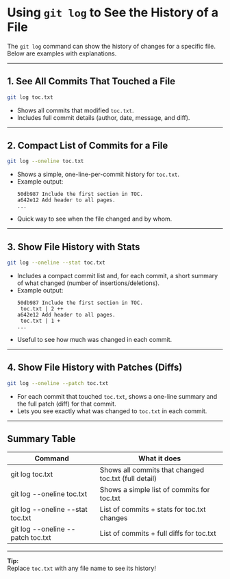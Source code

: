 # Using `git log` to See the History of a File

The `git log` command can show the history of changes for a specific file.  
Below are examples with explanations.

---

## 1. See All Commits That Touched a File

```bash
git log toc.txt
```

- Shows all commits that modified `toc.txt`.
- Includes full commit details (author, date, message, and diff).

---

## 2. Compact List of Commits for a File

```bash
git log --oneline toc.txt
```

- Shows a simple, one-line-per-commit history for `toc.txt`.
- Example output:
    ```
    50db987 Include the first section in TOC.
    a642e12 Add header to all pages.
    ...
    ```
- Quick way to see when the file changed and by whom.

---

## 3. Show File History with Stats

```bash
git log --oneline --stat toc.txt
```

- Includes a compact commit list and, for each commit, a short summary of what changed (number of insertions/deletions).
- Example output:
    ```
    50db987 Include the first section in TOC.
     toc.txt | 2 ++
    a642e12 Add header to all pages.
     toc.txt | 1 +
    ...
    ```
- Useful to see how much was changed in each commit.

---

## 4. Show File History with Patches (Diffs)

```bash
git log --oneline --patch toc.txt
```

- For each commit that touched `toc.txt`, shows a one-line summary and the full patch (diff) for that commit.
- Lets you see exactly what was changed to `toc.txt` in each commit.

---

## Summary Table

| Command                           | What it does                                         |
|-----------------------------------|------------------------------------------------------|
| git log toc.txt                   | Shows all commits that changed toc.txt (full detail) |
| git log --oneline toc.txt         | Shows a simple list of commits for toc.txt           |
| git log --oneline --stat toc.txt  | List of commits + stats for toc.txt changes          |
| git log --oneline --patch toc.txt | List of commits + full diffs for toc.txt             |

---

**Tip:**  
Replace `toc.txt` with any file name to see its history!